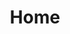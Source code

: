 ---
title: Home
templateKey: home-page
headerTitle: Federal Electronic Health Record Modernization
heroImage:
  image: /images/home-hero.png
  imageAlt: Federal Electronic Health Record Modernization
heroCallout:
  calloutHeaderText: '<span class="usa-hero__heading--alt">Enhancing the Care Experience</span>'
  calloutSupportText: "The FEHRM is implementing a single, common federal electronic health record that enhances patient care and provider effectiveness."
  callToActionBtnText: Learn more
  callToActionUrl: /about-fehrm
tagline:
  taglineHeadingText: '<p class="font-heading-xs margin-top-0 tablet:margin-bottom-0 text-italic" style="color: #585859">
          “At the heart of health care are relationships between health care professionals and the patients they serve. Health information technology done right enhances those relationships —when it delivers the right data and the right digital experience at the right time—improving health, quality and the care experience for all.”
        </p><p class="font-heading-xs tablet:margin-bottom-0">– FEHRM Senior Advisor and Clinician</p>'
  taglineDescription: '<p>
          The Federal Electronic Health Record Modernization (FEHRM) program office works within the federal space to implement a single, common federal electronic health record (EHR) that enhances patient care and provider effectiveness. The FEHRM <a href="/about-fehrm">unites efforts and delivers common capabilities</a> that enable the Department of Defense (DOD), Department of Veterans Affairs (VA), Department of Homeland Security’s U.S. Coast Guard (USCG) and other federal agencies to deploy the federal EHR. Common capabilities refer to common solutions, tools and activities needed to effectively implement the federal EHR and ensure meaningful data sharing between the federal EHR and community providers.
        </p>
        <p>
          The federal EHR helps health care systems within the federal space and beyond effectively deliver health care and benefits by bringing a common record to their patients and providers. 
        </p>
        <p>
          As of April 2021, there are more than 42,000 federal EHR users (doctors, nurses, etc.) at 42 Military Medical Treatment Facility Commands, two VA sites and four USCG sites across 16 states. There is recognition across the board that the federal EHR <a href="/success-stories">saves providers time and enables more standard workflows to support enhanced clinical decision-making and patient safety.</a>
        </p>'
callToActions:
  topLeftCTA:
    heading: 'Mission-Driven'
    subHeading: 'The FEHRM’s primary mission is to implement a single, common federal EHR to enhance patient care and provider effectiveness. <a href="/about-fehrm">Learn more about the FEHRM.</a>'
    CTAImage:
      image: /images/cta-icon1.png
      imageAlt: 'Call to action 1'
  topRightCTA:
    heading: 'Partnering for Success'
    subHeading: 'The federal EHR saves providers time and enables more standard workflows to support enhanced clinical decision-making and patient safety. <a href="/success-stories">Learn more about how the federal EHR is driving success in health care delivery.</a>'
    CTAImage:
      image: /images/cta-icon2.png
      imageAlt: 'Call to action 2'
  bottomLeftCTA:
    heading: 'A Commitment to Patients'
    subHeading: 'The FEHRM is driving federal solutions to support effective health care delivery within the federal space that puts patients in the center. <a href="/enhancing-your-care">Learn more about the benefits of the federal EHR to patients.</a>'
    CTAImage:
      image: /images/cta-icon3.png
      imageAlt: 'Call to action 3'
  bottomRightCTA:
    heading: 'Collaborating with the Private Sector'
    subHeading: 'Enhancing the ability of DOD and VA providers to quickly and securely access patient electronic health information from participating private sector providers, the joint health information exchange (HIE) significantly expands interoperability capabilities. <a href="improving-care-delivery">Learn more how the joint HIE is transforming care.</a>'
    CTAImage:
      image: /images/cta-icon4.png
      imageAlt: 'Call to action 4'
---